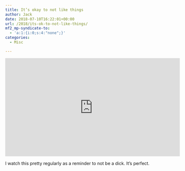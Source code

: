 ```yaml
---
title: It’s okay to not like things
author: Jack
date: 2018-07-10T16:22:01+00:00
url: /2018/its-ok-to-not-like-things/
mf2_mp-syndicate-to:
  - 'a:1:{i:0;s:4:"none";}'
categories:
  - Misc

---
```


<iframe width="560" height="315" src="https://www.youtube.com/embed/0la5DBtOVNI" frameborder="0" allow="accelerometer; autoplay; encrypted-media; gyroscope; picture-in-picture" allowfullscreen></iframe>

I watch this pretty regularly as a reminder to not be a dick. It&#8217;s perfect.